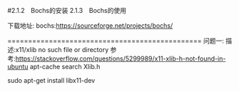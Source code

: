 #2.1.2　Bochs的安装 2.1.3　Bochs的使用

下载地址:
bochs:https://sourceforge.net/projects/bochs/


===============================================
问题一:
描述:x11/xlib no such file or directory
参考:https://stackoverflow.com/questions/5299989/x11-xlib-h-not-found-in-ubuntu
apt-cache search Xlib.h

sudo apt-get install libx11-dev

